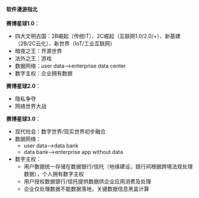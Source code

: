 #### 软件漫游指北

**赛博星球1.0**：

- 四大文明古国：2B崛起（传统IT）、2C崛起（互联网1.0/2.0/+）、新基建（2B/2C云化）、新世界（IoT/工业互联网）
- 暗夜之王：开源世界
- 法外之王：游戏
- 数据网络：user data-->enterprise data center
- 数字主权：企业拥有数据

**赛博星球2.0**：

- 隐私争夺
- 网络世界大战

**赛博星球3.0**：

- 现代社会：数字世界/现实世界初步融合
- 数据网络：
  - user data-->data bank
  - data bank-->enterprise app without data
- 数字主权：
  - 用户数据统一存储在数据银行/信托（地缘建设，银行间根据跨境法规处理数据），个人拥有数字主权
  - 用户授权数据银行/信托提供数据供企业应用消费及处理
  - 企业仅处理数据不能数据落地，关键数据信息黑盒计算
